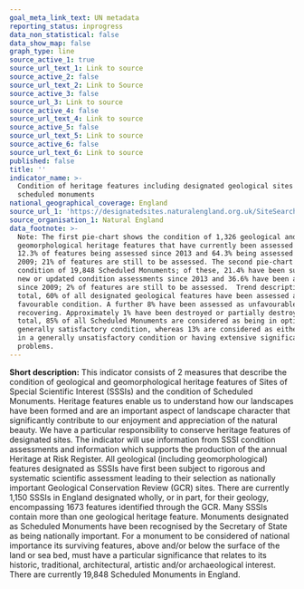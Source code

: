 ```yaml
---
goal_meta_link_text: UN metadata
reporting_status: inprogress
data_non_statistical: false
data_show_map: false
graph_type: line
source_active_1: true
source_url_text_1: Link to source
source_active_2: false
source_url_text_2: Link to Source
source_active_3: false
source_url_3: Link to source
source_active_4: false
source_url_text_4: Link to source
source_active_5: false
source_url_text_5: Link to source
source_active_6: false
source_url_text_6: Link to source
published: false
title: ''
indicator_name: >-
  Condition of heritage features including designated geological sites and
  scheduled monuments
national_geographical_coverage: England
source_url_1: 'https://designatedsites.naturalengland.org.uk/SiteSearch.aspx'
source_organisation_1: Natural England
data_footnote: >-
  Note: The first pie-chart shows the condition of 1,326 geological and
  geomorphological heritage features that have currently been assessed with
  12.3% of features being assessed since 2013 and 64.3% being assessed since
  2009; 21% of features are still to be assessed. The second pie-chart shows the
  condition of 19,848 Scheduled Monuments; of these, 21.4% have been subject to
  new or updated condition assessments since 2013 and 36.6% have been assessed
  since 2009; 2% of features are still to be assessed.  Trend description: In
  total, 60% of all designated geological features have been assessed as in
  favourable condition. A further 8% have been assessed as unfavourable but
  recovering. Approximately 1% have been destroyed or partially destroyed. In
  total, 85% of all Scheduled Monuments are considered as being in optimal or
  generally satisfactory condition, whereas 13% are considered as either being
  in a generally unsatisfactory condition or having extensive significant
  problems.
---
```

**Short description:** This indicator consists of 2 measures that describe the condition of geological and geomorphological heritage features of Sites of Special Scientific Interest (SSSIs) and the condition of Scheduled Monuments. Heritage features enable us to understand how our landscapes have been formed and are an important aspect of landscape character that significantly contribute to our enjoyment and appreciation of the natural beauty. We have a particular responsibility to conserve heritage features of designated sites. The indicator will use information from SSSI condition assessments and information which supports the production of the annual Heritage at Risk Register. All geological (including geomorphological) features designated as SSSIs have first been subject to rigorous and systematic scientific assessment leading to their selection as nationally important Geological Conservation Review (GCR) sites. There are currently 1,150 SSSIs in England designated wholly, or in part, for their geology, encompassing 1673 features identified through the GCR. Many SSSIs contain more than one geological heritage feature. Monuments designated as Scheduled Monuments have been recognised by the Secretary of State as being nationally important. For a monument to be considered of national importance its surviving features, above and/or below the surface of the land or sea bed, must have a particular significance that relates to its historic, traditional, architectural, artistic and/or archaeological interest. There are currently 19,848 Scheduled Monuments in England.
